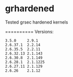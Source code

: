 grhardened
==========

Tested grsec hardened kernels


==========
Versions:

	3.5.0     2.9.1  
	2.6.37.1  2.2.14 
	2.6.35.5  2.2.11 
	2.6.32.13 2.1.143 
	2.6.30.8  2.1.149 
	2.6.28.1  2.1.1225 
	2.6.27.11 2.1.129 
	2.6.26    2.1.12


